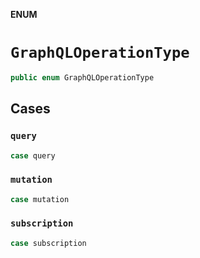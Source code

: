 **ENUM**

# `GraphQLOperationType`

```swift
public enum GraphQLOperationType
```

## Cases
### `query`

```swift
case query
```

### `mutation`

```swift
case mutation
```

### `subscription`

```swift
case subscription
```

